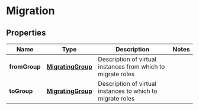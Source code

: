 
# Migration

## Properties
Name | Type | Description | Notes
------------ | ------------- | ------------- | -------------
**fromGroup** | [**MigratingGroup**](MigratingGroup.md) | Description of virtual instances from which to migrate roles | 
**toGroup** | [**MigratingGroup**](MigratingGroup.md) | Description of virtual instances to which to migrate roles | 



